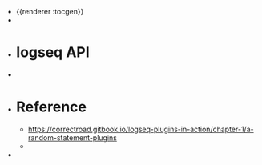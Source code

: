 - {{renderer :tocgen}}
-
- # logseq API
-
- # Reference
	- https://correctroad.gitbook.io/logseq-plugins-in-action/chapter-1/a-random-statement-plugins
	-
-